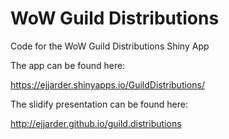 # WoW Guild Distributions
Code for the WoW Guild Distributions Shiny App

The app can be found here:

https://ejjarder.shinyapps.io/GuildDistributions/

The slidify presentation can be found here:

http://ejjarder.github.io/guild.distributions
